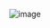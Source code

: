 ![image](https://user-images.githubusercontent.com/37501487/205086877-b0b062dc-2a59-4823-939f-e80c79dad555.png)
